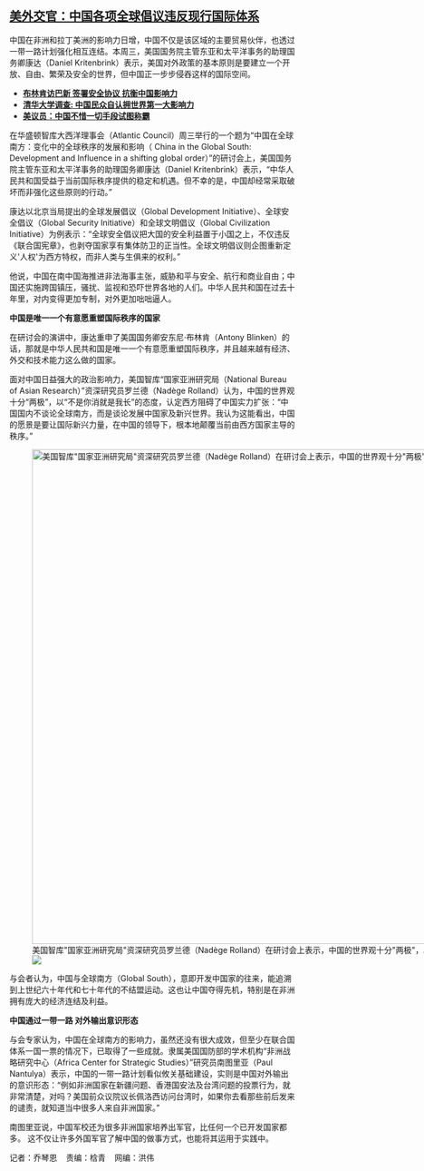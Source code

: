 <!--1708565206000-->
[美外交官：中国各项全球倡议违反现行国际体系](https://www.rfa.org/mandarin/yataibaodao/junshiwaijiao/lu-02212024103052.html)
------

<p>中国在非洲和拉丁美洲的影响力日增，中国不仅是该区域的主要贸易伙伴，也透过一带一路计划强化相互连结。本周三，美国国务院主管东亚和太平洋事务的助理国务卿康达（Daniel Kritenbrink）表示，美国对外政策的基本原则是要建立一个开放、自由、繁荣及安全的世界，但中国正一步步侵吞这样的国际空间。</p><ul><li><a href="https://www.rfa.org/mandarin/Xinwen/1-05232023105248.html"><strong>布林肯访巴新 签署安全协议 抗衡中国影响力</strong></a></li><li><strong><a href="https://www.rfa.org/mandarin/yataibaodao/junshiwaijiao/hcm1-05252023041259.html">清华大学调查: 中国民众自认拥世界第一大影响力</a></strong></li><li><strong><a href="https://www.rfa.org/mandarin/yataibaodao/junshiwaijiao/jw-09282023095637.html">美议员：中国不惜一切手段试图称霸</a></strong></li></ul><p>在华盛顿智库大西洋理事会（Atlantic Council）周三举行的一个题为“中国在全球南方：变化中的全球秩序的发展和影响（ China in the Global South: Development and Influence in a shifting global order）”的研讨会上，美国国务院主管东亚和太平洋事务的助理国务卿康达（Daniel Kritenbrink）表示，“中华人民共和国受益于当前国际秩序提供的稳定和机遇。但不幸的是，中国却经常采取破坏而非强化这些原则的行动。”</p><p>康达以北京当局提出的全球发展倡议（Global Development Initiative）、全球安全倡议（Global Security Initiative）和全球文明倡议（Global Civilization Initiative）为例表示：“全球安全倡议把大国的安全利益置于小国之上，不仅违反《联合国宪章》，也剥夺国家享有集体防卫的正当性。全球文明倡议则企图重新定义'人权'为西方特权，而非人类与生俱来的权利。”</p><p>他说，中国在南中国海推进非法海事主张，威胁和平与安全、航行和商业自由；中国还实施跨国镇压，骚扰、监视和恐吓世界各地的人们。中华人民共和国在过去十年里，对内变得更加专制，对外更加咄咄逼人。</p><p><strong>中国是唯一一个有意愿重塑国际秩序的国家</strong></p><p>在研讨会的演讲中，康达重申了美国国务卿安东尼·布林肯（Antony Blinken）的话，那就是中华人民共和国是唯一一个有意愿重塑国际秩序，并且越来越有经济、外交和技术能力这么做的国家。</p><p>面对中国日益强大的政治影响力，美国智库“国家亚洲研究局（National Bureau of Asian Research）”资深研究员罗兰德（Nadège Rolland）认为，中国的世界观十分“两极”，以“不是你消就是我长”的态度，认定西方阻碍了中国实力扩张：“中国国内不谈论全球南方，而是谈论发展中国家及新兴世界。我认为这能看出，中国的愿景是要让国际新兴力量，在中国的领导下，根本地颠覆当前由西方国家主导的秩序。”</p><p><figure class="image-richtext image-inline captioned" style="width:1344px;"><img alt='美国智库"国家亚洲研究局"资深研究员罗兰德（Nadège Rolland）在研讨会上表示，中国的世界观十分"两极"，以"不是你消就是我长"的态度，认定西方阻碍了中国实力扩张。（视频截图/大西洋理事会官网）' height="872" src="https://www.rfa.org/mandarin/yataibaodao/junshiwaijiao/lu-02212024103052.html/lu0221a.jpg/@@images/b77fb97e-fa51-47db-a8fb-66bf55f504a6.png" title="lu0221a.jpg" width="1344"/><figcaption class="image-caption">美国智库"国家亚洲研究局"资深研究员罗兰德（Nadège Rolland）在研讨会上表示，中国的世界观十分"两极"，以"不是你消就是我长"的态度，认定西方阻碍了中国实力扩张。（视频截图/大西洋理事会官网）</figcaption><small></small><div id="zoomattribute"><a data-caption='美国智库"国家亚洲研究局"资深研究员罗兰德（Nadège Rolland）在研讨会上表示，中国的世界观十分"两极"，以"不是你消就是我长"的态度，认定西方阻碍了中国实力扩张。（视频截图/大西洋理事会官网）' data-fancybox="" href="https://www.rfa.org/mandarin/yataibaodao/junshiwaijiao/lu-02212024103052.html/lu0221a.jpg" id="single_image" title='美国智库"国家亚洲研究局"资深研究员罗兰德（Nadège Rolland）在研讨会上表示，中国的世界观十分"两极"，以"不是你消就是我长"的态度，认定西方阻碍了中国实力扩张。（视频截图/大西洋理事会官网）'><img src="/++plone++rfa-resources/img/icon-zoom.png"/></a></div></figure></p><p>与会者认为，中国与全球南方（Global South），意即开发中国家的往来，能追溯到上世纪六十年代和七十年代的不结盟运动。这也让中国夺得先机，特别是在非洲拥有庞大的经济连结及利益。</p><p><strong>中国通过一带一路 对外输出意识形态</strong></p><p>与会专家认为，中国在全球南方的影响力，虽然还没有很大成效，但至少在联合国体系一国一票的情况下，已取得了一些成就。隶属美国国防部的学术机构“非洲战略研究中心（Africa Center for Strategic Studies）”研究员南图里亚（Paul Nantulya）表示，中国的一带一路计划看似攸关基础建设，实则是中国对外输出的意识形态：“例如非洲国家在新疆问题、香港国安法及台湾问题的投票行为，就非常清楚，对吗？美国前众议院议长佩洛西访问台湾时，如果你去看那些前后发来的谴责，就知道当中很多人来自非洲国家。”</p><p>南图里亚说，中国军校还为很多非洲国家培养出军官，比任何一个已开发国家都多。 这不仅让许多外国军官了解中国的做事方式，也能将其运用于实践中。</p><p>记者：乔琴恩    责编：梒青    网编：洪伟</p>
